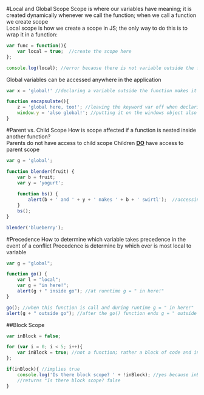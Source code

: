 #Local and Global Scope
Scope is where our variables have meaning; it is created dynamically whenever we call the function; when we call a function we create scope    
Local scope is how we create a scope in JS; the only way to do this is to wrap it in a function:  
```javascript
var func = function(){
	var local = true;  //create the scope here
};

console.log(local); //error because there is not variable outside the function
```

Global variables can be accessed anywhere in the application  
```javascript
var x = 'global!' //declaring a variable outside the function makes it a global variable

function encapsulate(){
	z = 'global here, too!'; //leaving the keyword var off when declaring in the function makes the variable part of the global scope
	window.y = 'also global!'; //putting it on the windows object also makes it global in the browser
}
```
#Parent vs. Child Scope
How is scope affected if a function is nested inside another function?  
Parents do not have access to child scope
Children <b><u>DO</b></u> have access to parent scope  
```javascript 
var g = 'global';

function blender(fruit) {
	var b = fruit;
	var y = 'yogurt';
	
	function bs() {
		alert(b + ' and ' + y + ' makes ' + b + ' swirtl');  //accessing the variables y and b in the parent scope 
	}
	bs();
}

blender('blueberry');
```
#Precedence
How to determine which variable takes precedence in the event of a conflict 
Precedence is determine by which ever is most local to variable 
```javascript
var g = "global";

function go() {
	var l = "local";
	var g = "in here!";
	alert(g + " inside go"); //at runntime g = " in here!"
}

go(); //when this function is call and during runtime g = " in here!"
alert(g + " outside go"); //after the go() function ends g = " outside go" because it is a global variable outside the function
```

##Block Scope
```javascript
var inBlock = false;

for (var i = 0; i < 5; i++){
	var inBlock = true; //not a function; rather a block of code and inBlock is reset to true
};

if(inBlock){ //implies true
	console.log('Is there block scope? ' + !inBlock); //yes because inBlock is true ! indicates the opposite
	//returns "Is there block scope? false
}
```